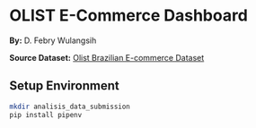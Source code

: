 # OLIST E-Commerce Dashboard

**By:** D. Febry Wulangsih

**Source Dataset:** [Olist Brazilian E-commerce Dataset](https://www.kaggle.com/datasets/olistbr/brazilian-ecommerce)

## Setup Environment


```bash
mkdir analisis_data_submission
pip install pipenv

